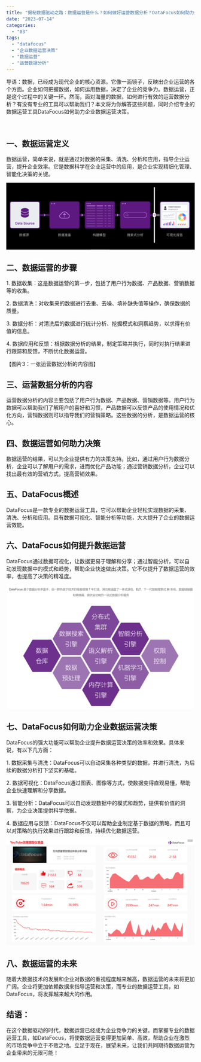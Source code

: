 ```yaml
---
title: "揭秘数据驱动之路：数据运营是什么？如何做好运营数据分析？DataFocus如何助力企业数据运营决策？"
date: "2023-07-14"
categories: 
  - "03"
tags: 
  - "datafocus"
  - "企业数据运营决策"
  - "数据运营"
  - "运营数据分析"
---
```


导语：数据，已经成为现代企业的核心资源。它像一面镜子，反映出企业运营的各个方面。企业如何把握数据，如何运用数据，决定了企业的竞争力。数据运营，正是这个过程中的关键一环。然而，面对海量的数据，如何进行有效的运营数据分析？有没有专业的工具可以帮助我们？本文将为你解答这些问题，同时介绍专业的数据运营工具DataFocus如何助力企业数据运营决策。

 

## 一、数据运营定义

数据运营，简单来说，就是通过对数据的采集、清洗、分析和应用，指导企业运营，提升企业效率。它是数据科学在企业运营中的应用，是企业实现精细化管理、智能化决策的关键。

![](images/1687335078-%E5%BE%AE%E4%BF%A1%E6%88%AA%E5%9B%BE_20230621161052.png)

## 二、数据运营的步骤

1\. 数据收集：这是数据运营的第一步，包括了用户行为数据、产品数据、营销数据等的收集。

2\. 数据清洗：对收集来的数据进行去重、去噪、填补缺失值等操作，确保数据的质量。

3\. 数据分析：对清洗后的数据进行统计分析、挖掘模式和洞察趋势，以求得有价值的信息。

4\. 数据应用和反馈：根据数据分析的结果，制定策略并执行，同时对执行结果进行跟踪和反馈，不断优化数据运营。

【图片3：一张运营数据分析的内容图】

## 三、运营数据分析的内容

运营数据分析的内容主要包括了用户行为数据、产品数据、营销数据等。用户行为数据可以帮助我们了解用户的喜好和习惯，产品数据可以反馈产品的使用情况和优化方向，营销数据则可以指导我们的营销策略。这些数据的分析，是数据运营的核心。

## 四、数据运营如何助力决策

数据运营的结果，可以为企业提供有力的决策支持。比如，通过用户行为数据分析，企业可以了解用户的需求，进而优化产品功能；通过营销数据分析，企业可以找出最有效的营销方式，提高营销效果。

## 五、DataFocus概述

DataFocus是一款专业的数据运营工具，它可以帮助企业轻松实现数据的采集、清洗、分析和应用。具有数据可视化、智能分析等功能，大大提升了企业的数据运营效能。

## 六、DataFocus如何提升数据运营

DataFocus通过数据可视化，让数据更易于理解和分享；通过智能分析，可以自动发现数据中的模式和趋势，帮助企业快速做出决策。它不仅提升了数据运营的效率，也提高了决策的精准度。

![](images/1686877183-%E5%BE%AE%E4%BF%A1%E6%88%AA%E5%9B%BE_20230616085835.png)

## 七、DataFocus如何助力企业数据运营决策

DataFocus的强大功能可以帮助企业提升数据运营决策的效率和效果。具体来说，有以下几方面：

1\. 数据采集与清洗：DataFocus可以自动采集各种类型的数据，并进行清洗，为后续的数据分析打下坚实的基础。

2\. 数据可视化：DataFocus通过图表、图像等方式，使数据变得直观易懂，帮助企业快速理解和分享数据。

3\. 智能分析：DataFocus可以自动发现数据中的模式和趋势，提供有价值的洞察，为企业决策提供科学依据。

4\. 数据应用与反馈：DataFocus不仅可以帮助企业制定基于数据的策略，而且可以对策略的执行效果进行跟踪和反馈，持续优化数据运营。

![](images/1688517895-YouTube%E6%95%88%E6%9E%9C%E8%B7%9F%E8%B8%AA%E4%BB%AA%E8%A1%A8%E7%9B%98.png)

## 八、数据运营的未来

随着大数据技术的发展和企业对数据的重视程度越来越高，数据运营的未来将更加广阔。企业将更加依赖数据来指导运营和决策，而专业的数据运营工具，如DataFocus，将发挥越来越大的作用。

## 结语：

在这个数据驱动的时代，数据运营已经成为企业竞争力的关键。而掌握专业的数据运营工具，如DataFocus，将使数据运营变得更加简单、高效，帮助企业在激烈的市场竞争中立于不败之地。立足于现在，展望未来，让我们共同期待数据运营为企业带来的无限可能！
